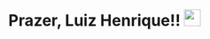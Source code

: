 <h1> Prazer, Luiz Henrique!! <img src="https://raw.githubusercontent.com/KaueMarques/KaueMarques/master/hi.gif" width="30px"></h1>

